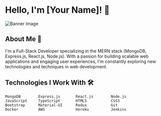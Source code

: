 # Hello, I'm [Your Name]! 👋

![Banner Image](https://digital-dividend.se/wp-content/uploads/2023/06/MERN-Stack-Banner.jpg)

## About Me 🚀
I'm a Full-Stack Developer specializing in the MERN stack (MongoDB, Express.js, React.js, Node.js). With a passion for building scalable web applications and engaging user experiences, I'm constantly exploring new technologies and techniques in web development.

## Technologies I Work With 🛠️

```plaintext
MongoDB        Express.js       React.js        Node.js
JavaScript     TypeScript       HTML5           CSS3
Bootstrap      Material-UI      Redux           Git
Docker         AWS              Heroku          Jenkins
